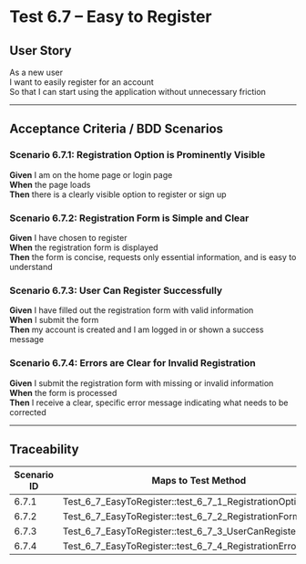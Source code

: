 # Test 6.7 – Easy to Register

## User Story
As a new user  
I want to easily register for an account  
So that I can start using the application without unnecessary friction

---

## Acceptance Criteria / BDD Scenarios

### Scenario 6.7.1: Registration Option is Prominently Visible
**Given** I am on the home page or login page  
**When** the page loads  
**Then** there is a clearly visible option to register or sign up

### Scenario 6.7.2: Registration Form is Simple and Clear
**Given** I have chosen to register  
**When** the registration form is displayed  
**Then** the form is concise, requests only essential information, and is easy to understand

### Scenario 6.7.3: User Can Register Successfully
**Given** I have filled out the registration form with valid information  
**When** I submit the form  
**Then** my account is created and I am logged in or shown a success message

### Scenario 6.7.4: Errors are Clear for Invalid Registration
**Given** I submit the registration form with missing or invalid information  
**When** the form is processed  
**Then** I receive a clear, specific error message indicating what needs to be corrected

---

## Traceability

| Scenario ID | Maps to Test Method                                                 |
|-------------|---------------------------------------------------------------------|
| 6.7.1       | Test_6_7_EasyToRegister::test_6_7_1_RegistrationOptionVisible       |
| 6.7.2       | Test_6_7_EasyToRegister::test_6_7_2_RegistrationFormSimple          |
| 6.7.3       | Test_6_7_EasyToRegister::test_6_7_3_UserCanRegister                 |
| 6.7.4       | Test_6_7_EasyToRegister::test_6_7_4_RegistrationErrorsClear         |